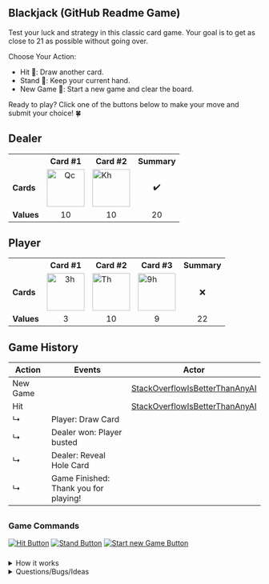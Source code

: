 ## Blackjack (GitHub Readme Game)
Test your luck and strategy in this classic card game. Your goal is to get as close to 21 as possible without going over.

Choose Your Action:
- Hit 🎴: Draw another card.
- Stand 🛑: Keep your current hand.
- New Game 🔄: Start a new game and clear the board.

Ready to play? Click one of the buttons below to make your move and submit your choice! 🍀

<!-- blackjack-area -->

## Dealer
<div>

<table>
  <tr>
    <th></th>
    <th>Card #1</th><th>Card #2</th>
    <th>Summary</th>
  </tr>
  <tr>
    <td><strong>Cards</strong></td>
    <td align="center"><img width="75" src="assets/cards/QC.svg" alt="Qc"></td><td><img width="75" src="assets/cards/KH.svg" alt="Kh"></td>
    <td align="center">✔️</td>
  </tr>
  <tr>
    <td><strong>Values</strong></td>
    <td align="center">10</td><td align="center">10</td>
    <td align="center">20</td>
  </tr>
</table>
  
</div>

## Player
<div>

<table>
  <tr>
    <th></th>
    <th>Card #1</th><th>Card #2</th><th>Card #3</th>
    <th>Summary</th>
  </tr>
  <tr>
    <td><strong>Cards</strong></td>
    <td align="center"><img width="75" src="assets/cards/3H.svg" alt="3h"></td><td><img width="75" src="assets/cards/TH.svg" alt="Th"></td><td><img width="75" src="assets/cards/9H.svg" alt="9h"></td>
    <td align="center">❌</td>
  </tr>
  <tr>
    <td><strong>Values</strong></td>
    <td align="center">3</td><td align="center">10</td><td align="center">9</td>
    <td align="center">22</td>
  </tr>
</table>
  
</div>

## Game History
| Action | Events | Actor |
| ------ | ------ | ----- |
| New Game || <a href='https://github.com/StackOverflowIsBetterThanAnyAI'>StackOverflowIsBetterThanAnyAI</a> |
| Hit || <a href='https://github.com/StackOverflowIsBetterThanAnyAI'>StackOverflowIsBetterThanAnyAI</a> |
| ↳ | Player: Draw Card ||
| ↳ | Dealer won: Player busted ||
| ↳ | Dealer: Reveal Hole Card ||
| ↳ | Game Finished: Thank you for playing! ||

<!-- /blackjack-area -->

##

### Game Commands

<div>

[![Hit Button](https://img.shields.io/badge/Hit-224D42?style=for-the-badge)](https://github.com/agonyz/readme-blackjack/issues/new?body=Please%20don%27t%20change%20anything%20in%20this%20issue.%20To%20execute%20your%20action%20simply%20submit%20the%20issue.&title=Blackjack:%20Hit)
[![Stand Button](https://img.shields.io/badge/Stand-ffc107?style=for-the-badge)](https://github.com/agonyz/readme-blackjack/issues/new?body=Please%20don%27t%20change%20anything%20in%20this%20issue.%20To%20execute%20your%20action%20simply%20submit%20the%20issue.&title=Blackjack:%20Stand)
[![Start new Game Button](https://img.shields.io/badge/New%20Game-701F18?style=for-the-badge)](https://github.com/agonyz/readme-blackjack/issues/new?body=Please%20don%27t%20change%20anything%20in%20this%20issue.%20To%20execute%20your%20action%20simply%20submit%20the%20issue.&title=Blackjack:%20New%20Game)

</div>

###

<details><summary>How it works</summary>

When you click on a link, it will create and submit a new GitHub issue with the desired action. This action triggers a GitHub workflow, which runs a small Typescript script responsible for executing the specified action in the blackjack game. The script then updates the content of the README file to reflect the current game state and commits the changes back to the repository.

</details>

<details><summary>Questions/Bugs/Ideas</summary>

If you have any questions, encounter any bugs or have ideas to improve the game, you can simply create an issue and mention me.

</details>